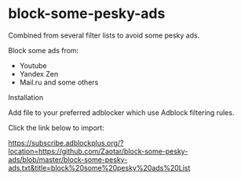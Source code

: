 # block-some-pesky-ads

Combined from several filter lists to avoid some pesky ads.

Block some ads from:
- Youtube
- Yandex Zen
- Mail.ru and some others

Installation

Add file to your preferred adblocker which use Adblock filtering rules.

Click the link below to import:

https://subscribe.adblockplus.org/?location=https://github.com/Zaotar/block-some-pesky-ads/blob/master/block-some-pesky-ads.txt&title=block%20some%20pesky%20ads%20List
